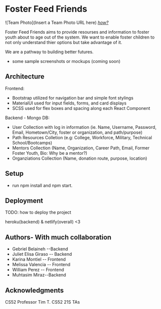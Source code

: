 # Foster Feed Friends

![Team Photo](Insert a Team Photo URL here)
[*how?*](https://help.github.com/articles/about-readmes/#relative-links-and-image-paths-in-readme-files)

Foster Feed Friends aims to provide resourses and information to foster youth about to age out of the system. We want to enable foster children to not only understand thier options but take advantage of it. 

We are a pathway to building better futures. 

- some sample screenshots or mockups (coming soon) 

## Architecture

Frontend: 
- Bootstrap utilized for navigation bar and simple font stylings 
- MaterialUI used for input fields, forms, and card displays
- SCSS used for flex boxes and spacing along each React Component

Backend - Mongo DB: 
- User Collection with log in information (ie. Name, Username, Password, Email, Hometown/City, foster or organization, and path/purpose) 
- Path Resources Colletion (e.g: College, Workforce, Military, Technical School/Bootcamps) 
- Mentors Collection (Name, Organization, Career Path, Email, Former Foster Youth, Bio: Why be a mentor?) 
- Organziations Collection (Name, donation route, purpose, location) 

## Setup

- run npm install and npm start. 

## Deployment

TODO: how to deploy the project

heroku(backend) & netlify(overall) <3 

## Authors- With much collaboration
- Gebriel Belaineh --Backend
- Juliet Elisa Giraso -- Backend
- Karina Montiel -- Frontend
- Melissa Valencia -- Frontend
- William Perez -- Frontend 
- Muhtasim Miraz--Backend 

## Acknowledgments
CS52 Professor Tim T. 
CS52 21S TAs 
